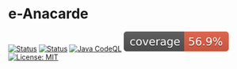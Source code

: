 # e-Anacarde

[![Status](https://github.com/UNamurCSFaculty/2425_IHDCM032_G04/actions/workflows/java.yml/badge.svg?branch=main)](https://github.com/UNamurCSFaculty/2425_IHDCM032_G04/actions/workflows/java.yml)
[![Status](https://github.com/UNamurCSFaculty/2425_IHDCM032_G04/actions/workflows/client-codeql.yml/badge.svg?branch=main)](https://github.com/UNamurCSFaculty/2425_IHDCM032_G04/actions/workflows/client-codeql.yml)
[![Java CodeQL](https://github.com/UNamurCSFaculty/2425_IHDCM032_G04/actions/workflows/java-codeql.yml/badge.svg?branch=main)](https://github.com/UNamurCSFaculty/2425_IHDCM032_G04/actions/workflows/java-codeql.yml) 
![Coverage](.github/badges/jacoco.svg)
[![License: MIT](https://img.shields.io/badge/License-MIT-green.svg)](https://opensource.org/licenses/MIT)
